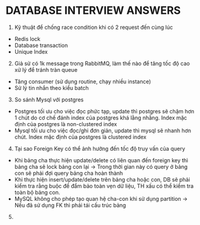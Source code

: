 # DATABASE INTERVIEW ANSWERS
1. Kỹ thuật để chống race condition khi có 2 request đến cùng lúc
- Redis lock
- Database transaction
- Unique Index
2. Giả sử có 1k message trong RabbitMQ, làm thế nào để tăng tốc độ cao xử lý để tránh tràn queue
- Tăng consumer (sử dụng routine, chạy nhiều instance)
- Sử lý tin nhắn theo kiểu batch 
3. So sánh Mysql với postgres
  - Postgres tối ưu cho việc đọc phức tạp, update thì postgres sẽ chậm hơn 1 chút do cơ chế đánh index của postgres khá lằng nhằng. Index mặc định của postgres là non-clustered index
  - Mysql tối ưu cho việc đọc/ghi đơn giản, update thì mysql sẽ nhanh hơn chút. Index mặc định của postgres là clustered index
4. Tại sao Foreign Key có thể ảnh hưởng đến tốc độ truy vấn của query
- Khi bảng cha thực hiện update/delete có liên quan đến foreign key thì bảng cha sẽ lock bảng con lại -> Trong thời gian này có query ở bảng con sẽ phải đợi query bảng cha hoàn thành
- Khi thực hiện insert/update/delete trên bảng cha hoặc con, DB sẽ phải kiểm tra rằng buộc để đẩm bảo toàn vẹn dữ liệu, TH xấu có thể kiểm tra toàn bộ bảng con.
- MySQL không cho phép tạo quan hệ cha-con khi sử dụng partition -> Nếu đã sử dụng FK thì phải tái cấu trúc bảng
5.
